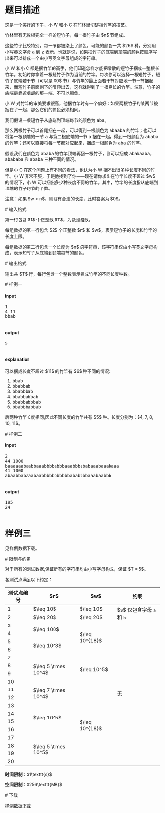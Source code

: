 # 题目描述

<p>这是一个美好的下午，小 W 和小 C 在竹林里切磋捆竹竿的技艺。</p>
<p>竹林里有无数根完全一样的短竹子，每一根竹子由 $n$ 节组成。</p>
<p>这些竹子比较特别，每一节都被染上了颜色。可能的颜色一共 $26$ 种，分别用小写英文字母 <samp>a</samp> 到 <samp>z</samp> 表示。也就是说，如果把竹子的底端到顶端的颜色按顺序写出来可以排成一个由小写英文字母组成的字符串。</p>
<p>小 W 和小 C 都是捆竹竿的高手，他们知道怎样才能把零散的短竹子捆成一整根长竹竿。初始时你拿着一根短竹子作为当前的竹竿。每次你可以选择一根短竹子，短竹子底端若干节（可以是 $0$ 节）与竹竿的最上面若干节对应地一节一节捆起来，而短竹子前面剩下的节伸出去，这样就得到了一根更长的竹竿。注意，竹子的底端是靠近根部的那一端，不可以颠倒。</p>
<p>小 W 对竹竿的审美要求很高，他捆竹竿时有一个癖好：如果两根竹子的某两节被捆在了一起，那么它们的颜色必须相同。</p>
<p>我们假设一根短竹子从底端到顶端每节的颜色为 <samp>aba</samp>。</p>
<p>那么两根竹子可以首尾捆在一起，可以得到一根颜色为 <samp>abaaba</samp> 的竹竿；也可以将第一根顶端的一节 <samp>a</samp> 与第二根底端的一节 <samp>a</samp> 捆在一起，得到一根颜色为 <samp>ababa</samp> 的竹竿；还可以直接将每一节都对应起来，捆成一根颜色为 <samp>aba</samp> 的竹竿。</p>
<p>假设我们在颜色为 <samp>ababa</samp> 的竹竿顶端再捆一根竹子，则可以捆成 <samp>ababaaba</samp>，<samp>abababa</samp> 和 <samp>ababa</samp> 三种不同的情况。</p>
<p>但是小 C 在这个问题上有不同的看法，他认为小 W 捆不出很多种长度不同的竹竿。小 W 非常不服，于是他找到了你——现在请你求出在竹竿长度不超过 $w$ 的情况下，小 W 可以捆出多少种长度不同的竹竿。其中，竹竿的长度指从底端到顶端的竹子的节的个数。</p>
<p>注意：如果 $w &lt; n$，则没有合法的长度，此时答案为 $0$。</p>
# 输入格式


<p>第一行包含 $1$ 个正整数 $T$，为数据组数。</p>
<p>每组数据的第一行包含 $2$ 个正整数 $n$ 和 $w$，表示短竹子的长度和竹竿的长度上限。</p>
<p>每组数据的第二行包含一个长度为 $n$ 的字符串，该字符串仅由小写英文字母构成，表示短竹子从底端到顶端每节的颜色。</p>
# 输出格式


<p>输出共 $T$ 行，每行包含一个整数表示捆成竹竿的不同长度种数。</p>
# 样例一


<h4>input</h4>
<pre>1
4 11
bbab

</pre>

<h4>output</h4>
<pre>5

</pre>

<h4>explanation</h4>
<p>可以捆成长度不超过 $11$ 的竹竿有 $6$ 种不同的情况:</p>
<ol><li><samp>bbab</samp></li>
<li><samp>bbabbab</samp></li>
<li><samp>bbabbbab</samp></li>
<li><samp>bbabbabbab</samp></li>
<li><samp>bbabbabbbab</samp></li>
<li><samp>bbabbbabbab</samp></li>
</ol><p>后两种竹竿长度相同,因此不同长度的竹竿共有 $5$ 种。长度分别为：$4, 7, 8, 10, 11$。</p>
# 样例二


<h4>input</h4>
<pre>2
44 1000
baaaaaabaabbaaabbbbabbbaaabbbababaaabaaabaaa
41 1000
abaabbabaaabaabbbbbbbbbbbababbbbaaabaabbb

</pre>

<h4>output</h4>
<pre>195
24

</pre>

# 样例三


<p>见样例数据下载。</p>
# 限制与约定


<p>对于所有的测试数据,保证所有的字符串均由小写字母构成，保证 $T = 5$。</p>
<p>各测试点满足以下约定：</p>
<div class="table-responsive">
<table class="table table-bordered table-text-center table-vertical-middle"><thead><tr><th>测试点编号</th>
<th>$n$</th>
<th>$w$</th>
<th>约束</th>
</tr></thead><tbody><tr><td>1</td><td>$\leq 10$</td><td>$\leq 10$</td><td rowspan="2">$s$ 仅包含字母 <samp>a</samp> 和 <samp>b</samp></td></tr><tr><td>2</td><td>$\leq 20$</td><td>$\leq 20$</td></tr><tr><td>3</td><td rowspan="2">$\leq 100$</td><td rowspan="4">$\leq 10^{18}$</td><td rowspan="18">无</td></tr><tr><td>4</td></tr><tr><td>5</td><td rowspan="2">$\leq 10^3$</td></tr><tr><td>6</td></tr><tr><td>7</td><td rowspan="4">$\leq 5 \times 10^4$</td><td rowspan="4">$\leq 10^5$</td></tr><tr><td>8</td></tr><tr><td>9</td></tr><tr><td>10</td></tr><tr><td>11</td><td rowspan="2">$\leq 7 \times 10^4$</td><td rowspan="10">$\leq 10^{18}$</td></tr><tr><td>12</td></tr><tr><td>13</td><td rowspan="4">$\leq 10^5$</td></tr><tr><td>14</td></tr><tr><td>15</td></tr><tr><td>16</td></tr><tr><td>17</td><td rowspan="4">$\leq 5 \times 10^5$</td></tr><tr><td>18</td></tr><tr><td>19</td></tr><tr><td>20</td></tr></tbody></table></div>

<p><strong>时间限制：</strong>$1\texttt{s}$</p>
<p><strong>空间限制：</strong>$256\texttt{MB}$</p>
# 下载


<p><a href="/download.php?type=problem&amp;id=172">样例数据下载</a></p>
